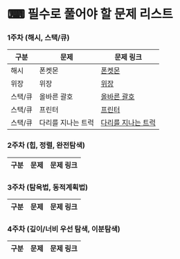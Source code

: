 # ⌨ 필수로 풀어야 할 문제 리스트
### 1주차 (해시, 스택/큐)
|구분|문제|문제 링크|
|----|----|--------|
|해시|폰켓몬|[폰켓몬]|
|위장|위장|[위장]|
|스택/큐|올바른 괄호|[올바른 괄호]|
|스택/큐|프린터|[프린터]|
|스택/큐|다리를 지나는 트럭|[다리를 지나는 트럭]|

### 2주차 (힙, 정렬, 완전탐색)
|구분|문제|문제 링크|
|----|----|--------|

### 3주차 (탐욕법, 동적계획법)
|구분|문제|문제 링크|
|----|----|--------|

### 4주차 (깊이/너비 우선 탐색, 이분탐색)
|구분|문제|문제 링크|
|----|----|--------|

[폰켓몬]:https://school.programmers.co.kr/learn/courses/30/lessons/1845
[위장]:https://school.programmers.co.kr/learn/courses/30/lessons/42578
[올바른 괄호]:https://school.programmers.co.kr/learn/courses/30/lessons/12909
[프린터]:https://school.programmers.co.kr/learn/courses/30/lessons/42587
[다리를 지나는 트럭]:https://school.programmers.co.kr/learn/courses/30/lessons/42583
